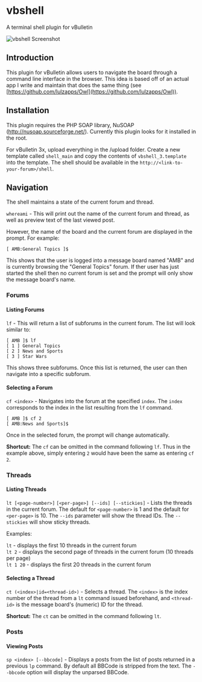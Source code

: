 # vbshell
A terminal shell plugin for vBulletin

![vbshell Screenshot](http://i.imgur.com/uEO1UFv.png "vbShell Screenshot")

## Introduction

This plugin for vBulletin allows users to navigate the board through a command line interface in the browser. This idea is based off of an actual app I write and maintain that does the same thing (see [https://github.com/lulzapps/Owl](https://github.com/lulzapps/Owl)).

## Installation

This plugin requires the PHP SOAP library, NuSOAP (http://nusoap.sourceforge.net/). Currently this plugin looks for it installed in the root.

For vBulletin 3x, upload everything in the /upload folder. Create a new template called `shell_main` and copy the contents of `vbshell_3.template` into the template. The shell should be available in the `http://<link-to-your-forum>/shell`. 

## Navigation

The shell maintains a state of the current forum and thread. 

`whereami` - This will print out the name of the current forum and thread, as well as preview text of the last viewed post.

However, the name of the board and the current forum are displayed in the prompt. For example:

    [ AMB:General Topics ]$

This shows that the user is logged into a message board named "AMB" and is currently browsing the "General Topics" forum. If ther user has just started the shell then no current forum is set and the prompt will only show the message board's name.

### Forums

#### Listing Forums

`lf` - This will return a list of subforums in the current forum. The list will look similar to:

    [ AMB ]$ lf
    [ 1 ] General Topics
    [ 2 ] News and Sports
    [ 3 ] Star Wars

This shows three subforums. Once this list is returned, the user can then navigate into a specific subforum.

#### Selecting a Forum
`cf <index>` - Navigates into the forum at the specified `index`. The `index` corresponds to the index in the list resulting from the `lf` command.

    [ AMB ]$ cf 2
    [ AMB:News and Sports]$

Once in the selected forum, the prompt will change automatically. 

**Shortcut:** The `cf` can be omitted in the command following `lf`. Thus in the example above, simply entering `2` would have been the same as entering `cf 2`.

### Threads

#### Listing Threads

`lt [<page-number>]` `[<per-page>] [--ids] [--stickies]` - Lists the threads in the current forum. The default for `<page-number>` is 1 and the default for `<per-page>` is 10. The `--ids` parameter will show the thread IDs. The `--stickies` will show sticky threads.

Examples: <br/>

`lt` - displays the first 10 threads in the current forum<br/>
`lt 2` - displays the second page of threads in the current forum (10 threads per page)<br/>
`lt 1 20` - displays the first 20 threads in the current forum<br/>
    
#### Selecting a Thread

`ct (<index>|id=<thread-id>)` - Selects a thread. The `<index>` is the index number of the thread from a `lt` command issued beforehand, and `<thread-id>` is the message board's (numeric) ID for the thread.

**Shortcut:** The `ct` can be omitted in the command following `lt`. 

### Posts

#### Viewing Posts

`sp <index> [--bbcode]` - Displays a posts from the list of posts returned in a previous `lp` command. By default all BBCode is stripped from the text. The `--bbcode` option will display the unparsed BBCode.
